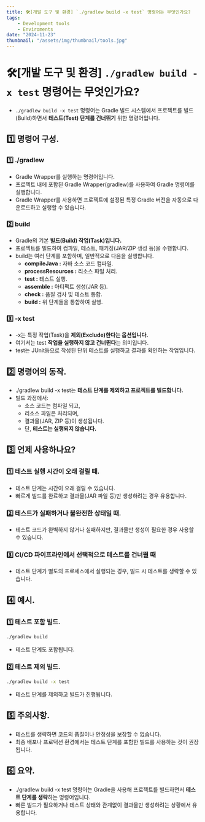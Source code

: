 ```yaml
---
title: 🛠️[개발 도구 및 환경] `./gradlew build -x test` 명령어는 무엇인가요?
tags:
    - Development tools
    - Enviroments
date: "2024-11-23"
thumbnail: "/assets/img/thumbnail/tools.jpg"
---
```


# 🛠️[개발 도구 및 환경] `./gradlew build -x test` 명령어는 무엇인가요?
- `./gradlew build -x test` 명령어는 Gradle 빌드 시스템에서 프로젝트를 빌드(Build)하면서 **테스트(Test) 단계를 건너뛰기** 위한 명령어입니다.

## 1️⃣ 명령어 구성.
### 1️⃣ ./gradlew
- Gradle Wrapper를 실행하는 명령어입니다.
- 프로젝트 내에 포함된 Gradle Wrapper(gradlew)를 사용하여 Gradle 명령어를 실행합니다.
- Gradle Wrapper를 사용하면 프로젝트에 설정된 특정 Gradle 버전을 자동으로 다운로드하고 실행할 수 있습니다.

### 2️⃣ build
- Gradle의 기본 **빌드(Build) 작업(Task)입니다.**
- 프로젝트를 빌드하여 컴파일, 테스트, 패키징(JAR/ZIP 생성 등)을 수행합니다.
- build는 여러 단계를 포함하며, 일반적으로 다음을 실행합니다.
    - **compileJava :** 자바 소스 코드 컴파일.
    - **processResources :** 리소스 파일 처리.
    - **test :** 테스트 실행.
    - **assemble :** 아티팩트 생성(JAR 등).
    - **check :** 품질 검사 및 테스트 통합.
    - **build :** 위 단계들을 통합하여 실행.

### 3️⃣ -x test
- -x는 특정 작업(Task)을 **제외(Exclude)한다는 옵션입니다.**
- 여기서는 test **작업을 실행하지 않고 건너뛴다**는 의미입니다.
- test는 JUnit등으로 작성된 단위 테스트를 실행하고 결과를 확인하는 작업입니다.

## 2️⃣ 명령어의 동작.
- ./gradlew build -x test는 **테스트 단계를 제외하고 프로젝트를 빌드합니다.**
- 빌드 과정에서:
    - 소스 코드는 컴파일 되고,
    - 리소스 파일은 처리되며,
    - 결과물(JAR, ZIP 등)이 생성됩니다.
    - 단, **테스트는 실행되지 않습니다.**

## 3️⃣ 언제 사용하나요?
### 1️⃣ 테스트 실행 시간이 오래 걸릴 때.
- 테스트 단계는 시간이 오래 걸릴 수 있습니다.
- 빠르게 빌드를 완료하고 결과물(JAR 파일 등)만 생성하려는 경우 유용합니다.

### 2️⃣ 테스트가 실패하거나 불완전한 상태일 때.
- 테스트 코드가 완벽하지 않거나 실패하지만, 결과물만 생성이 필요한 경우 사용할 수 있습니다.

### 3️⃣ CI/CD 파이프라인에서 선택적으로 테스트를 건너뛸 때
- 테스트 단계가 별도의 프로세스에서 실행되는 경우, 빌드 시 테스트를 생략할 수 있습니다.

## 4️⃣ 예시.
### 1️⃣ 테스트 포함 빌드.
```bash
./gradlew build
```
- 테스트 단계도 포함됩니다.

### 2️⃣ 테스트 제외 빌드.
```bash
./gradlew build -x test
```
- 테스트 단계를 제외하고 빌드가 진행됩니다.

## 5️⃣ 주의사항.
- 테스트를 생략하면 코드의 품질이나 안정성을 보장할 수 없습니다.
- 최종 배포나 프로덕션 환경에서는 테스트 단계를 포함한 빌드를 사용하는 것이 권장됩니다.

## 6️⃣ 요약.
- ./gradlew build -x test 명령어는 Gradle을 사용해 프로젝트를 빌드하면서 **테스트 단계를 생략**하는 명령어입니다.
- 빠른 빌드가 필요하거나 테스트 상태와 관계없이 결과물만 생성하려는 상황에서 유용합니다.
